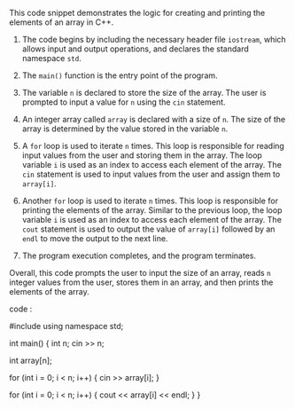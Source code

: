 This code snippet demonstrates the logic for creating and printing the elements of an array in C++.

1. The code begins by including the necessary header file `iostream`, which allows input and output operations, and declares the standard namespace `std`.

2. The `main()` function is the entry point of the program.

3. The variable `n` is declared to store the size of the array. The user is prompted to input a value for `n` using the `cin` statement.

4. An integer array called `array` is declared with a size of `n`. The size of the array is determined by the value stored in the variable `n`.

5. A `for` loop is used to iterate `n` times. This loop is responsible for reading input values from the user and storing them in the array. The loop variable `i` is used as an index to access each element of the array. The `cin` statement is used to input values from the user and assign them to `array[i]`.

6. Another `for` loop is used to iterate `n` times. This loop is responsible for printing the elements of the array. Similar to the previous loop, the loop variable `i` is used as an index to access each element of the array. The `cout` statement is used to output the value of `array[i]` followed by an `endl` to move the output to the next line.

7. The program execution completes, and the program terminates.

Overall, this code prompts the user to input the size of an array, reads `n` integer values from the user, stores them in an array, and then prints the elements of the array.

code :

#include <iostream>
using namespace std;

int main() {
  int n;
  cin >> n;

  int array[n];

  for (int i = 0; i < n; i++) {
    cin >> array[i];
  }

  for (int i = 0; i < n; i++) {
    cout << array[i] << endl;
  }
}